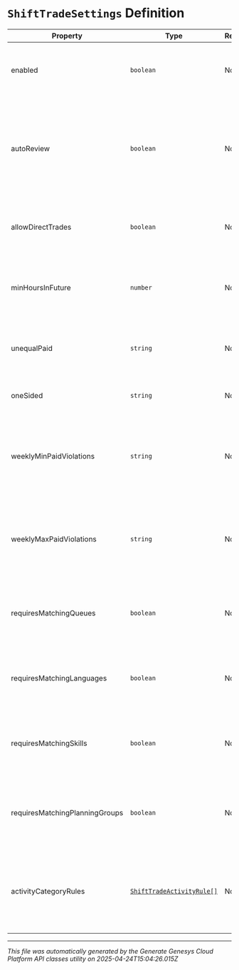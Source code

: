# `ShiftTradeSettings` Definition

| Property | Type | Required | Description |
|----------|------|----------|-------------|
| enabled | `boolean` | No | Whether shift trading is enabled for this management unit |
| autoReview | `boolean` | No | Whether automatic shift trade review is enabled according to the rules defined in for this management unit |
| allowDirectTrades | `boolean` | No | Whether direct shift trades between agents are allowed |
| minHoursInFuture | `number` | No | The minimum number of hours in the future shift trades are allowed |
| unequalPaid | `string` | No | How to handle shift trades which involve unequal paid times |
| oneSided | `string` | No | How to handle one-sided shift trades |
| weeklyMinPaidViolations | `string` | No | How to handle shift trades which result in violations of weekly minimum paid time constraint |
| weeklyMaxPaidViolations | `string` | No | How to handle shift trades which result in violations of weekly maximum paid time constraint |
| requiresMatchingQueues | `boolean` | No | Whether to constrain shift trades to agents with matching queues |
| requiresMatchingLanguages | `boolean` | No | Whether to constrain shift trades to agents with matching languages |
| requiresMatchingSkills | `boolean` | No | Whether to constrain shift trades to agents with matching skills |
| requiresMatchingPlanningGroups | `boolean` | No | Whether to constrain shift trades to agents with matching planning groups |
| activityCategoryRules | [`ShiftTradeActivityRule[]`](shifttradeactivityrule-definition.md) | No | Rules that specify what to do with activity categories that are part of a shift defined in a trade |

---

*This file was automatically generated by the Generate Genesys Cloud Platform API classes utility on 2025-04-24T15:04:26.015Z*